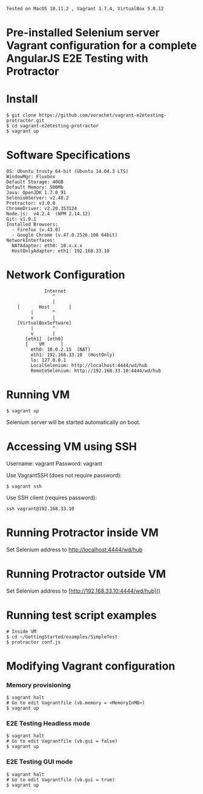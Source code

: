 ```
Tested on MacOS 10.11.2 , Vagrant 1.7.4, VirtualBox 5.0.12 
```

# Pre-installed Selenium server Vagrant configuration for a complete AngularJS E2E Testing with Protractor

# Install

```
$ git clone https://github.com/vorachet/vagrant-e2etesting-protractor.git
$ cd vagrant-e2etesting-protractor
$ vagrant up
```

# Software Specifications

```
OS: Ubuntu trusty 64-bit (Ubuntu 14.04.3 LTS)
WindowMgr: Fluxbox
Default Storage: 40GB
Default Memory: 500Mb
Java: OpenJDK 1.7.0_91
SeleniumServer: v2.48.2
Protractor: v3.0.0
ChromeDriver: v2.20.353124
Node.js:  v4.2.4  (NPM 2.14.12)
Git: v1.9.1
Installed Browsers:
  - Firefox (v.43.0)
  - Google Chrome (v.47.0.2526.106 64bit)
NetworkInterfaces:
  NATAdapter: eth0: 10.x.x.x 
  HostOnlyAdapter: eth1: 192.168.33.10
```

# Network Configuration

```
              Internet
                 ^
                 | 
    [       Host       ]
         |       ^
         v       |
    [VirtualBoxSoftware]  
         |       ^
         v       |
       [eth1]  [eth0]         
       [    VM      ]  
         eth0: 10.0.2.15  (NAT)
         eth1: 192.168.33.10  (HostOnly)
         lo: 127.0.0.1
         LocalSelenium: http://localhost:4444/wd/hub
         RemoteSelenium: http://192.168.33.10:4444/wd/hub
```


# Running VM

```
$ vagrant up
```

Selenium server will be started automatically on boot.

# Accessing VM using SSH

Username: vagrant  Password: vagrant

Use VagrantSSH (does not require password):

```   
$ vagrant ssh
```

Use SSH client (requires password):

```   
ssh vagrant@192.168.33.10
```

# Running Protractor inside VM

Set Selenium address to [http://localhost:4444/wd/hub]()

# Running Protractor outside VM

Set Selenium address to [http://192.168.33.10:4444/wd/hub]()

# Running test script examples

```
# Inside VM
$ cd ~/GettingStarted/examples/SimpleTest
$ protractor conf.js
```

# Modifying Vagrant configuration 

### Memory provisioning

```
$ vagrant halt
# Go to edit Vagrantfile (vb.memory = <MemoryInMB>)
$ vagrant up
```

### E2E Testing Headless mode

```
$ vagrant halt
# Go to edit Vagrantfile (vb.gui = false)
$ vagrant up
```

### E2E Testing GUI mode

```
$ vagrant halt
# Go to edit Vagrantfile (vb.gui = true)
$ vagrant up
```


